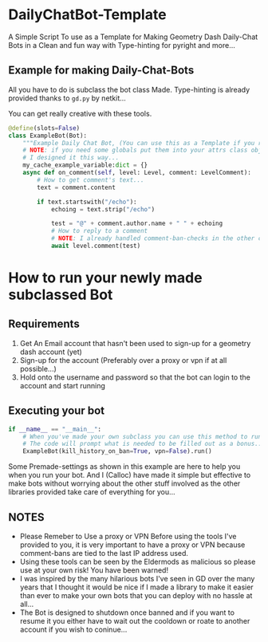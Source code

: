 # DailyChatBot-Template
A Simple Script To use as a Template for Making Geometry Dash Daily-Chat Bots in a Clean and fun way with Type-hinting for pyright and more...


## Example for making Daily-Chat-Bots
All you have to do is subclass the bot class Made.
Type-hinting is already provided thanks to `gd.py` by netkit...

You can get really creative with these tools. 

```python
@define(slots=False)
class ExampleBot(Bot):
    """Example Daily Chat Bot, (You can use this as a Template if you really want...)"""
    # NOTE: if you need some globals put them into your attrs class object it's why 
    # I designed it this way...
    my_cache_example_variable:dict = {}
    async def on_comment(self, level: Level, comment: LevelComment):
        # How to get comment's text...
        text = comment.content

        if text.startswith("/echo"):
            echoing = text.strip("/echo")

            test = "@" + comment.author.name + " " + echoing
            # How to reply to a comment 
            # NOTE: I already handled comment-ban-checks in the other class-object...
            await level.comment(test)
```

# How to run your newly made subclassed Bot
## Requirements
1. Get An Email account that hasn't been used to sign-up for a geometry dash account (yet)
2. Sign-up for the account (Preferably over a proxy or vpn if at all possible...)
3. Hold onto the username and password so that the bot can login to the account and start running

## Executing your bot
```python
if __name__ == "__main__":
    # When you've made your own subclass you can use this method to run your bot, 
    # The code will prompt what is needed to be filled out as a bonus...
    ExampleBot(kill_history_on_ban=True, vpn=False).run()
```
Some Premade-settings as shown in this example are here to help you when you run your bot. And I (Calloc) have made it simple but effective to make bots without worrying about the other stuff involved as the other libraries provided take care of everything for you...

## NOTES
- Please Remeber to Use a proxy or VPN Before using the tools I've provided to you, it is very important to have a proxy or VPN because comment-bans are tied to the last IP address used. 
- Using these tools can be seen by the Eldermods as malicious so please use at your own risk! You have been warned! 
- I was inspired by the many hilarious bots I've seen in GD over the many years that I thought it would be nice if I made a library to make it easier than ever to make your own bots that you can deploy with no hassle at all...
- The Bot is designed to shutdown once banned and if you want to resume it you either have to wait out the cooldown or roate to another account if you wish to coninue...


